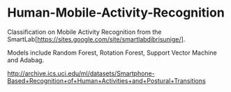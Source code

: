 # Human-Mobile-Activity-Recognition
Classification on Mobile Activity Recognition from the SmartLab[https://sites.google.com/site/smartlabdibrisunige/].

Models include Random Forest, Rotation Forest, Support Vector Machine and Adabag.  

http://archive.ics.uci.edu/ml/datasets/Smartphone-Based+Recognition+of+Human+Activities+and+Postural+Transitions
